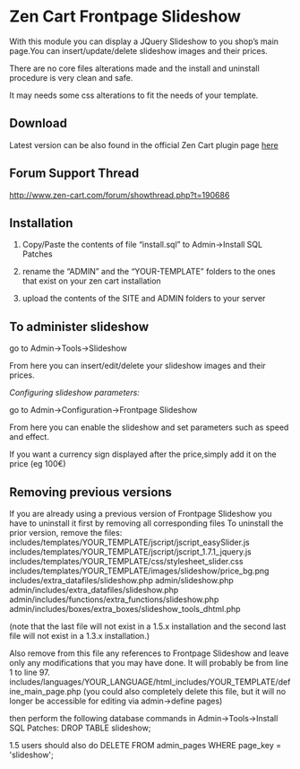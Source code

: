 Zen Cart Frontpage Slideshow
===========================

With this module you can display a JQuery Slideshow to you shop’s main page.You can insert/update/delete slideshow images and their prices.

There are no core files alterations made and the install and uninstall procedure is very clean and safe.

It may needs some css alterations to fit the needs of your template.

Download
--------
Latest version can be also found in the official Zen Cart plugin page [here](http://www.zen-cart.com/downloads.php?do=file&id=1343)

Forum Support Thread
--------
http://www.zen-cart.com/forum/showthread.php?t=190686

Installation
--------

1. Copy/Paste  the contents of  file “install.sql” to Admin->Install SQL Patches

2. rename the “ADMIN” and the “YOUR-TEMPLATE” folders to the ones that exist on your zen cart installation

3. upload the contents of the SITE and ADMIN folders to your server

To administer slideshow
----------
go to Admin->Tools->Slideshow 

From here you can insert/edit/delete your slideshow images and their prices.

*Configuring slideshow parameters:*

go to Admin->Configuration->Frontpage Slideshow

From here you can enable the slideshow and set parameters such as speed and effect.

If you want a currency sign displayed after the price,simply add it on the price (eg 100€)

Removing previous versions
--------
If you are already using a previous version of Frontpage Slideshow you have to uninstall it first by removing all corresponding files 
To uninstall the prior version, remove the files: 
	includes/templates/YOUR_TEMPLATE/jscript/jscript_easySlider.js
	includes/templates/YOUR_TEMPLATE/jscript/jscript_1.7.1_jquery.js
	includes/templates/YOUR_TEMPLATE/css/stylesheet_slider.css
	includes/templates/YOUR_TEMPLATE/images/slideshow/price_bg.png
	includes/extra_datafiles/slideshow.php
	admin/slideshow.php
	admin/includes/extra_datafiles/slideshow.php
	admin/includes/functions/extra_functions/slideshow.php
	admin/includes/boxes/extra_boxes/slideshow_tools_dhtml.php

(note that the last file will not exist in a 1.5.x installation and the second last file will not exist in a 1.3.x installation.)

Also remove from this file any references to Frontpage Slideshow and leave only any modifications that you may have done.
It will probably be from line 1 to line 97.
	includes/languages/YOUR_LANGUAGE/html_includes/YOUR_TEMPLATE/define_main_page.php
(you could also completely delete this file, but it will no longer be accessible for editing via admin->define pages)

then perform the following database commands in Admin->Tools->Install SQL Patches: 
	DROP TABLE slideshow;

1.5 users should also do
	DELETE FROM admin_pages WHERE page_key = 'slideshow';
